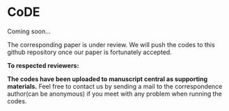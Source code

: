 # CoDE

Coming soon...

The corresponding paper is under review. We will push the codes to
this github repository once our paper is fortunately accepted.

**To respected reviewers:**

**The codes have been uploaded to manuscript central as supporting
materials.** Feel free to contact us by sending a mail to the
correspondence author(can be anonymous) if you meet with any problem
when running the codes.
